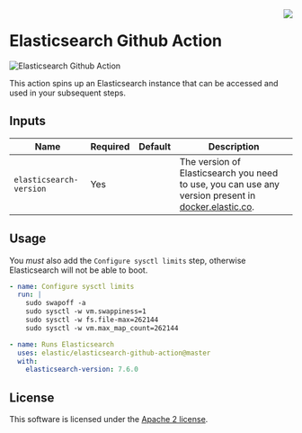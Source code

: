 <img align="right" width="auto" height="auto" src="https://www.elastic.co/static-res/images/elastic-logo-200.png">

# Elasticsearch Github Action

![Elasticsearch Github Action](https://github.com/elastic/elasticsearch-github-action/workflows/Elasticsearch%20Github%20Action/badge.svg)

This action spins up an Elasticsearch instance that can be accessed and used in your subsequent steps.

## Inputs

| Name        | Required         | Default  | Description  |  
| ------------- |-------------| -----|-----|
| `elasticsearch-version`     | Yes |  | The version of Elasticsearch you need to use, you can use any version present in [docker.elastic.co](https://www.docker.elastic.co/). |

## Usage

You *must* also add the `Configure sysctl limits` step, otherwise Elasticsearch will not be able to boot.

```yml
- name: Configure sysctl limits
  run: |
    sudo swapoff -a
    sudo sysctl -w vm.swappiness=1
    sudo sysctl -w fs.file-max=262144
    sudo sysctl -w vm.max_map_count=262144

- name: Runs Elasticsearch
  uses: elastic/elasticsearch-github-action@master
  with:
    elasticsearch-version: 7.6.0
```

## License

This software is licensed under the [Apache 2 license](./LICENSE).
